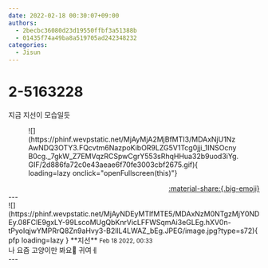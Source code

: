 ```yaml
---
date: 2022-02-18 00:30:07+09:00
authors:
  - 2becbc36080d23d19550ffbf3a51388b
  - 01435f74a49ba8a519705ad242348232
categories:
  - Jisun
---
```


# 2-5163228

<div class="post-container" markdown="1">
<div class="content-container md-sidebar__scrollwrap" markdown="1">

지금 지선이 모습일듯
<figure markdown="1">
![](https://phinf.wevpstatic.net/MjAyMjA2MjBfMTI3/MDAxNjU1NzAwNDQ3OTY3.FQcvtm6NazpoKibOR9LZG5V1Tcg0jji_1INSOcnyB0cg._7gkW_Z7EMVqzRCSpwCgrY553sRhqHHua32b9uod3iYg.GIF/2d886fa72c0e43aeae6f70fe3003cbf2675.gif){ loading=lazy onclick="openFullscreen(this)"}
</figure>


</div>
</div>

<div style="text-align: right;" markdown="1">
<a href="https://weverse.io/fromis9/fanpost/2-5163228" style="text-align: right;">:material-share:{.big-emoji}</a>
</div>
---

<div class="comments-container md-sidebar__scrollwrap" markdown="1">
<div class="comment" markdown="1">
<div class='id-container' markdown="1">
![](https://phinf.wevpstatic.net/MjAyNDEyMTlfMTE5/MDAxNzM0NTgzMjY0NDEy.08FClE9gxLY-99LscoMUgQbKnrVicLFFWSqmAi3eGLEg.hXV0n-tPyoIqjwYMPRrQ8Zn9aHvy3-B2llL4LWAZ_bEg.JPEG/image.jpg?type=s72){ pfp loading=lazy }
**<span class="artist">지선</span>** <small>Feb 18 2022, 00:33</small><br>
</div>
<div class='comment-body' markdown="1">
나 요즘 고양이만 봐요🥺 귀여ㅔ
</div>
</div>
</div>
---
